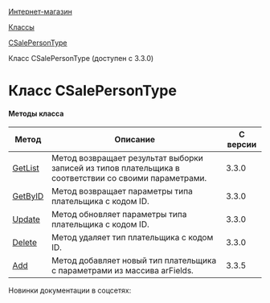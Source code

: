 [Интернет-магазин](/api_help/sale/index.php)

[Классы](/api_help/sale/classes/index.php)

[CSalePersonType](/api_help/sale/classes/csalepersontype/index.php)

Класс CSalePersonType (доступен с 3.3.0)

Класс CSalePersonType
=====================

#### Методы класса

| Метод | Описание | С версии |
| --- | --- | --- |
| [GetList](/api_help/sale/classes/csalepersontype/csalepersontype__getlist.2dca23fd.php) | Метод возвращает результат выборки записей из типов плательщика в соответствии со своими параметрами. | 3.3.0 |
| [GetByID](/api_help/sale/classes/csalepersontype/csalepersontype__getbyid.3b883192.php) | Метод возвращает параметры типа плательщика с кодом ID. | 3.3.0 |
| [Update](/api_help/sale/classes/csalepersontype/csalepersontype__update.c02002e6.php) | Метод обновляет параметры типа плательщика с кодом ID. | 3.3.0 |
| [Delete](/api_help/sale/classes/csalepersontype/csalepersontype__delete.c2566ed3.php) | Метод удаляет тип плательщика с кодом ID. | 3.3.0 |
| [Add](/api_help/sale/classes/csalepersontype/csalepersontype__add.a7f60787.php) | Метод добавляет новый тип плательщика с параметрами из массива arFields. | 3.3.5 |

Новинки документации в соцсетях: